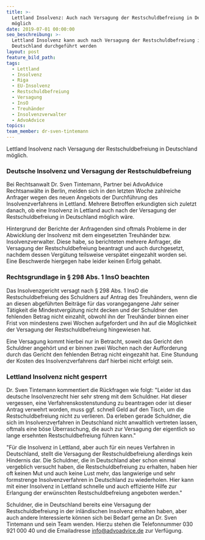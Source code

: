 ```yaml
---
title: >-
  Lettland Insolvenz: Auch nach Versagung der Restschuldbefreiung in Deutschland
  möglich
date: 2019-07-01 00:00:00
seo_beschreibung: >-
  Lettland Insolvenz kann auch nach Versagung der Restschuldbefreiung in
  Deutschland durchgeführt werden
layout: post
feature_bild_path:
tags:
  - Lettland
  - Insolvenz
  - Riga
  - EU-Insolvenz
  - Restschuldbefreiung
  - Versagung
  - InsO
  - Treuhänder
  - Insolvenzverwalter
  - AdvoAdvice
topics:
team_member: dr-sven-tintemann
---
```


Lettland Insolvenz nach Versagung der Restschuldbefreiung in Deutschland möglich.&nbsp;

### Deutsche Insolvenz und Versagung der Restschuldbefreiung

Bei Rechtsanwalt Dr. Sven Tintemann, Partner bei AdvoAdvice Rechtsanw&auml;lte in Berlin, melden sich in den letzten Woche zahlreiche Anfrager wegen des neuen Angebots der Durchf&uuml;hrung des Insolvenzverfahrens in Lettland. Mehrere Betroffen erkundigten sich zuletzt danach, ob eine Insolvenz in Lettland auch nach der Versagung der Restschuldbefreiung in Deutschland möglich w&auml;re.&nbsp;

Hintergrund der Berichte der Anfragenden sind oftmals Probleme in der Abwicklung der Insolvenz mit dem eingesetzten Treuh&auml;nder bzw. Insolvenzverwalter. Diese habe, so berichteten mehrere Anfrager, die Versagung der Restschuldbefreiung beantragt und auch durchgesetzt, nachdem dessen Verg&uuml;tung teilsweise versp&auml;tet eingezahlt worden sei. Eine Beschwerde hiergegen habe leider keinen Erfolg gehabt.&nbsp;

### Rechtsgrundlage in &sect; 298 Abs. 1 InsO beachten

Das Insolvenzgericht versagt nach &sect; 298 Abs. 1 InsO die Restschuldbefreiung des Schuldners auf Antrag des Treuh&auml;nders, wenn die an diesen abgef&uuml;hrten Beitr&auml;ge f&uuml;r das vorangegangene Jahr seiner T&auml;tigkeit die Mindestverg&uuml;tung nicht decken und der Schuldner den fehlenden Betrag nicht einzahlt, obwohl ihn der Treuh&auml;nder binnen einer Frist von mindestens zwei Wochen aufgefordert und ihn auf die Möglichkeit der Versagung der Restschuldbefreiung hingewiesen hat.&nbsp;

Eine Versagung kommt hierbei nur in Betracht, soweit das Gericht den Schuldner angehört und er binnen zwei Wochen nach der Aufforderung durch das Gericht den fehlenden Betrag nicht eingezahlt hat. Eine Stundung der Kosten des Insolvenzverfahrens darf hierbei nicht erfolgt sein.&nbsp;

### Lettland Insolvenz nicht gesperrt

Dr. Sven Tintemann kommentiert die R&uuml;ckfragen wie folgt: "Leider ist das deutsche Insolvenzrecht hier sehr streng mit dem Schuldner. Hat dieser vergessen, eine Verfahrenskostenstundung zu beantragen oder ist dieser Antrag verwehrt worden, muss ggf. schnell Geld auf den Tisch, um die Restschuldbefreiung nicht zu verlieren. Da erleben gerade Schuldner, die sich im Insolvenzverfahren in Deutschland nicht anwaltlich vertreten lassen, oftmals eine böse &Uuml;berraschung, die auch zur Versagung der eigentlich so lange ersehnten Restschuldbefreiung f&uuml;hren kann."

"F&uuml;r die Insolvenz in Lettland, aber auch f&uuml;r ein neues Verfahren in Deutschland, stellt die Versagung der Restschuldbefreiung allerdings kein Hindernis dar. Die Schuldner, die in Deutschland aber schon einmal vergeblich versucht haben, die Restschuldbefreiung zu erhalten, haben hier oft keinen Mut und auch keine Lust mehr, das langwierige und sehr formstrenge Insolvenzverfahren in Deutschland zu wiederholen. Hier kann mit einer Insolvenz in Lettland schnelle und auch effiziente Hilfe zur Erlangung der erw&uuml;nschten Restschuldbefreiung angeboten werden."

Schuldner, die in Deutschland bereits eine Versagung der Restschuldbefreiung in der inl&auml;ndischen Insolvenz erhalten haben, aber auch andere Interessierte können sich bei Bedarf gerne an Dr. Sven Tintemann und sein Team wenden. Hierzu stehen die Telefonnummer 030 921 000 40 und die Emailadresse info@advoadvice.de zur Verf&uuml;gung.